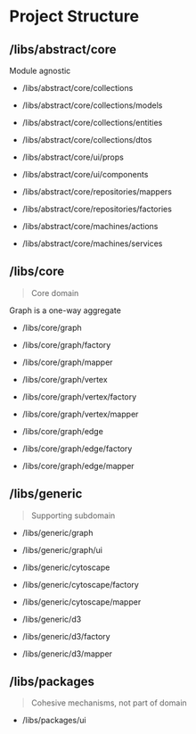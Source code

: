 # Project Structure

## /libs/abstract/core

Module agnostic

- /libs/abstract/core/collections
- /libs/abstract/core/collections/models
- /libs/abstract/core/collections/entities
- /libs/abstract/core/collections/dtos

- /libs/abstract/core/ui/props
- /libs/abstract/core/ui/components

- /libs/abstract/core/repositories/mappers
- /libs/abstract/core/repositories/factories

- /libs/abstract/core/machines/actions
- /libs/abstract/core/machines/services

## /libs/core

> Core domain

Graph is a one-way aggregate

- /libs/core/graph
- /libs/core/graph/factory
- /libs/core/graph/mapper

- /libs/core/graph/vertex
- /libs/core/graph/vertex/factory
- /libs/core/graph/vertex/mapper

- /libs/core/graph/edge
- /libs/core/graph/edge/factory
- /libs/core/graph/edge/mapper

## /libs/generic

> Supporting subdomain

- /libs/generic/graph
- /libs/generic/graph/ui

- /libs/generic/cytoscape
- /libs/generic/cytoscape/factory
- /libs/generic/cytoscape/mapper

- /libs/generic/d3
- /libs/generic/d3/factory
- /libs/generic/d3/mapper

## /libs/packages

> Cohesive mechanisms, not part of domain

- /libs/packages/ui
